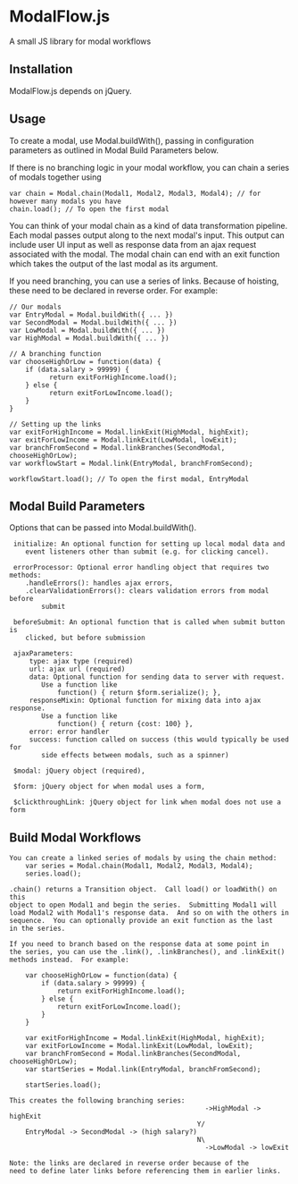 # ModalFlow.js
A small JS library for modal workflows

## Installation

ModalFlow.js depends on jQuery.

## Usage

To create a modal, use Modal.buildWith(), passing in configuration parameters as outlined in Modal Build Parameters below.

If there is no branching logic in your modal workflow, you can chain a series of modals together using

```
var chain = Modal.chain(Modal1, Modal2, Modal3, Modal4); // for however many modals you have
chain.load(); // To open the first modal
```

You can think of your modal chain as a kind of data transformation pipeline. Each modal passes output along to the next
modal's input. This output can include user UI input as well as response data from an ajax request associated with the 
modal. The modal chain can end with an exit function which takes the output of the last modal as its argument.

If you need branching, you can use a series of links. Because of hoisting, these need to be declared in reverse order.
For example:

```
// Our modals 
var EntryModal = Modal.buildWith({ ... })
var SecondModal = Modal.buildWith({ ... })
var LowModal = Modal.buildWith({ ... })
var HighModal = Modal.buildWith({ ... })

// A branching function 
var chooseHighOrLow = function(data) {
    if (data.salary > 99999) {
          return exitForHighIncome.load();
    } else {
          return exitForLowIncome.load();
    }
}

// Setting up the links
var exitForHighIncome = Modal.linkExit(HighModal, highExit);
var exitForLowIncome = Modal.linkExit(LowModal, lowExit);
var branchFromSecond = Modal.linkBranches(SecondModal, chooseHighOrLow);
var workflowStart = Modal.link(EntryModal, branchFromSecond);

workflowStart.load(); // To open the first modal, EntryModal
```


## Modal Build Parameters

Options that can be passed into Modal.buildWith().

     initialize: An optional function for setting up local modal data and
        event listeners other than submit (e.g. for clicking cancel).

     errorProcessor: Optional error handling object that requires two methods:
        .handleErrors(): handles ajax errors,
        .clearValidationErrors(): clears validation errors from modal before
            submit

     beforeSubmit: An optional function that is called when submit button is
        clicked, but before submission

     ajaxParameters:
         type: ajax type (required)
         url: ajax url (required)
         data: Optional function for sending data to server with request.
            Use a function like
                function() { return $form.serialize(); },
         responseMixin: Optional function for mixing data into ajax response.
            Use a function like
                function() { return {cost: 100} },
         error: error handler
         success: function called on success (this would typically be used for
            side effects between modals, such as a spinner)

     $modal: jQuery object (required),

     $form: jQuery object for when modal uses a form,

     $clickthroughLink: jQuery object for link when modal does not use a form

## Build Modal Workflows

    You can create a linked series of modals by using the chain method:
        var series = Modal.chain(Modal1, Modal2, Modal3, Modal4);
        series.load();

    .chain() returns a Transition object.  Call load() or loadWith() on this
    object to open Modal1 and begin the series.  Submitting Modal1 will
    load Modal2 with Modal1's response data.  And so on with the others in
    sequence.  You can optionally provide an exit function as the last
    in the series.

    If you need to branch based on the response data at some point in
    the series, you can use the .link(), .linkBranches(), and .linkExit()
    methods instead.  For example:

        var chooseHighOrLow = function(data) {
            if (data.salary > 99999) {
                return exitForHighIncome.load();
            } else {
                return exitForLowIncome.load();
            }
        }
        
        var exitForHighIncome = Modal.linkExit(HighModal, highExit);
        var exitForLowIncome = Modal.linkExit(LowModal, lowExit);
        var branchFromSecond = Modal.linkBranches(SecondModal, chooseHighOrLow);
        var startSeries = Modal.link(EntryModal, branchFromSecond);

        startSeries.load();

    This creates the following branching series:
                                                     ->HighModal -> highExit
                                                   Y/
        EntryModal -> SecondModal -> (high salary?)
                                                   N\
                                                     ->LowModal -> lowExit

    Note: the links are declared in reverse order because of the
    need to define later links before referencing them in earlier links.
